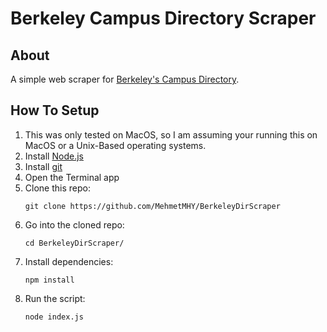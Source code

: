 # Berkeley Campus Directory Scraper

## About

A simple web scraper for [Berkeley's Campus Directory](https://www.berkeley.edu/directory/).

## How To Setup

1. This was only tested on MacOS, so I am assuming your running this on MacOS or a Unix-Based operating systems.
2. Install [Node.js](https://nodejs.org/en)
3. Install [git](https://git-scm.com/download/mac)
4. Open the Terminal app
5. Clone this repo:
    ```
    git clone https://github.com/MehmetMHY/BerkeleyDirScraper
    ```
6. Go into the cloned repo:
    ```
    cd BerkeleyDirScraper/
    ```
7. Install dependencies:
    ```
    npm install
    ```
8. Run the script:
    ```
    node index.js
    ```
